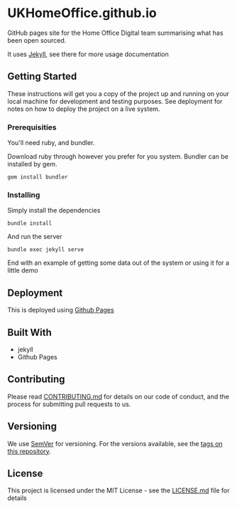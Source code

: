 # UKHomeOffice.github.io

GitHub pages site for the Home Office Digital team summarising what has been open sourced.

It uses [Jekyll](https://jekyllrb.com/), see there for more usage documentation

## Getting Started

These instructions will get you a copy of the project up and running on your local machine for development and testing purposes. See deployment for notes on how to deploy the project on a live system.

### Prerequisities

You'll need ruby, and bundler.

Download ruby through however you prefer for you system. Bundler can be installed by gem.

```
gem install bundler
```

### Installing

Simply install the dependencies

```
bundle install
```

And run the server

```
bundle exec jekyll serve
```

End with an example of getting some data out of the system or using it for a little demo

## Deployment

This is deployed using [Github Pages](https://help.github.com/articles/using-jekyll-with-pages/)

## Built With

* jekyll
* Github Pages

## Contributing

Please read [CONTRIBUTING.md](CONTRIBUTING.md) for details on our code of conduct, and the process for submitting pull requests to us.

## Versioning

We use [SemVer](http://semver.org/) for versioning. For the versions available, see the [tags on this repository](https://github.com/UKHomeOffice/UKHomeOffice.github.io/tags). 

## License

This project is licensed under the MIT License - see the [LICENSE.md](LICENSE.md) file for details
